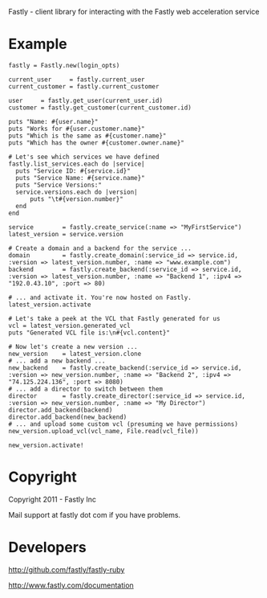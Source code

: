 Fastly - client library for interacting with the Fastly web acceleration service

# Example
 
    fastly = Fastly.new(login_opts)

    current_user     = fastly.current_user
    current_customer = fastly.current_customer

    user     = fastly.get_user(current_user.id)
    customer = fastly.get_customer(current_customer.id)

    puts "Name: #{user.name}"
    puts "Works for #{user.customer.name}"
    puts "Which is the same as #{customer.name}"
    puts "Which has the owner #{customer.owner.name}"

    # Let's see which services we have defined
    fastly.list_services.each do |service|
      puts "Service ID: #{service.id}"
      puts "Service Name: #{service.name}"
      puts "Service Versions:"
      service.versions.each do |version|
          puts "\t#{version.number}"
      end
    end

    service        = fastly.create_service(:name => "MyFirstService")
    latest_version = service.version

    # Create a domain and a backend for the service ...
    domain         = fastly.create_domain(:service_id => service.id, :version => latest_version.number, :name => "www.example.com")
    backend        = fastly.create_backend(:service_id => service.id, :version => latest_version.number, :name => "Backend 1", :ipv4 => "192.0.43.10", :port => 80)

    # ... and activate it. You're now hosted on Fastly.
    latest_version.activate

    # Let's take a peek at the VCL that Fastly generated for us
    vcl = latest_version.generated_vcl
    puts "Generated VCL file is:\n#{vcl.content}"

    # Now let's create a new version ...
    new_version    = latest_version.clone
    # ... add a new backend ...
    new_backend    = fastly.create_backend(:service_id => service.id, :version => new_version.number, :name => "Backend 2", :ipv4 => "74.125.224.136", :port => 8080)
    # ... add a director to switch between them
    director       = fastly.create_director(:service_id => service.id, :version => new_version.number, :name => "My Director")
    director.add_backend(backend)
    director.add_backend(new_backend)
    # ... and upload some custom vcl (presuming we have permissions)
    new_version.upload_vcl(vcl_name, File.read(vcl_file))

    new_version.activate!

# Copyright
 
Copyright 2011 - Fastly Inc

Mail support at fastly dot com if you have problems.
 
# Developers

http://github.com/fastly/fastly-ruby

http://www.fastly.com/documentation
